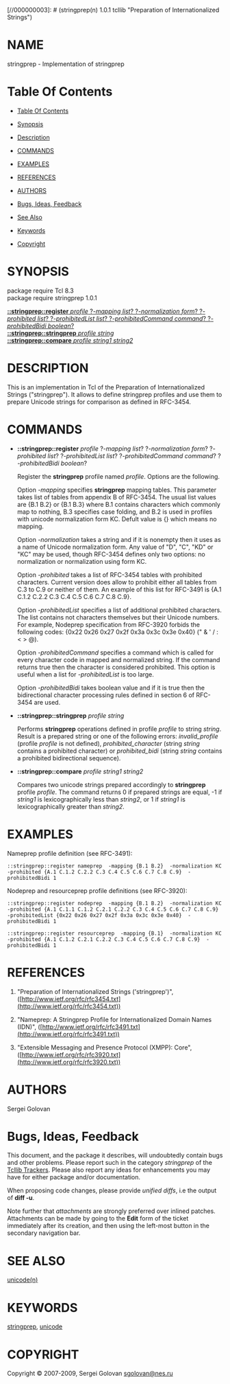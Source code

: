 
[//000000001]: # (stringprep - Preparation of Internationalized Strings)
[//000000002]: # (Generated from file 'stringprep.man' by tcllib/doctools with format 'markdown')
[//000000003]: # (stringprep(n) 1.0.1 tcllib "Preparation of Internationalized Strings")

# NAME

stringprep - Implementation of stringprep

# <a name='toc'></a>Table Of Contents

  -  [Table Of Contents](#toc)

  -  [Synopsis](#synopsis)

  -  [Description](#section1)

  -  [COMMANDS](#section2)

  -  [EXAMPLES](#section3)

  -  [REFERENCES](#section4)

  -  [AUTHORS](#section5)

  -  [Bugs, Ideas, Feedback](#section6)

  -  [See Also](#see-also)

  -  [Keywords](#keywords)

  -  [Copyright](#copyright)

# <a name='synopsis'></a>SYNOPSIS

package require Tcl 8.3  
package require stringprep 1.0.1  

[__::stringprep::register__ *profile* ?*-mapping list*? ?*-normalization form*? ?*-prohibited list*? ?*-prohibitedList list*? ?*-prohibitedCommand command*? ?*-prohibitedBidi boolean*?](#1)  
[__::stringprep::stringprep__ *profile* *string*](#2)  
[__::stringprep::compare__ *profile* *string1* *string2*](#3)  

# <a name='description'></a>DESCRIPTION

This is an implementation in Tcl of the Preparation of Internationalized Strings
("stringprep"). It allows to define stringprep profiles and use them to prepare
Unicode strings for comparison as defined in RFC-3454.

# <a name='section2'></a>COMMANDS

  - <a name='1'></a>__::stringprep::register__ *profile* ?*-mapping list*? ?*-normalization form*? ?*-prohibited list*? ?*-prohibitedList list*? ?*-prohibitedCommand command*? ?*-prohibitedBidi boolean*?

    Register the __stringprep__ profile named *profile*. Options are the
    following.

    Option *-mapping* specifies __stringprep__ mapping tables. This parameter
    takes list of tables from appendix B of RFC-3454. The usual list values are
    {B.1 B.2} or {B.1 B.3} where B.1 contains characters which commonly map to
    nothing, B.3 specifies case folding, and B.2 is used in profiles with
    unicode normalization form KC. Defult value is {} which means no mapping.

    Option *-normalization* takes a string and if it is nonempty then it uses as
    a name of Unicode normalization form. Any value of "D", "C", "KD" or "KC"
    may be used, though RFC-3454 defines only two options: no normalization or
    normalization using form KC.

    Option *-prohibited* takes a list of RFC-3454 tables with prohibited
    characters. Current version does allow to prohibit either all tables from
    C.3 to C.9 or neither of them. An example of this list for RFC-3491 is {A.1
    C.1.2 C.2.2 C.3 C.4 C.5 C.6 C.7 C.8 C.9}.

    Option *-prohibitedList* specifies a list of additional prohibited
    characters. The list contains not characters themselves but their Unicode
    numbers. For example, Nodeprep specification from RFC-3920 forbids the
    following codes: {0x22 0x26 0x27 0x2f 0x3a 0x3c 0x3e 0x40} (\" \& \' / : < >
    @).

    Option *-prohibitedCommand* specifies a command which is called for every
    character code in mapped and normalized string. If the command returns true
    then the character is considered prohibited. This option is useful when a
    list for *-prohibitedList* is too large.

    Option *-prohibitedBidi* takes boolean value and if it is true then the
    bidirectional character processing rules defined in section 6 of RFC-3454
    are used.

  - <a name='2'></a>__::stringprep::stringprep__ *profile* *string*

    Performs __stringprep__ operations defined in profile *profile* to string
    *string*. Result is a prepared string or one of the following errors:
    *invalid_profile* (profile *profile* is not defined), *prohibited_character*
    (string *string* contains a prohibited character) or *prohibited_bidi*
    (string *string* contains a prohibited bidirectional sequence).

  - <a name='3'></a>__::stringprep::compare__ *profile* *string1* *string2*

    Compares two unicode strings prepared accordingly to __stringprep__ profile
    *profile*. The command returns 0 if prepared strings are equal, -1 if
    *string1* is lexicographically less than *string2*, or 1 if *string1* is
    lexicographically greater than *string2*.

# <a name='section3'></a>EXAMPLES

Nameprep profile definition (see RFC-3491):

    ::stringprep::register nameprep  -mapping {B.1 B.2}  -normalization KC  -prohibited {A.1 C.1.2 C.2.2 C.3 C.4 C.5 C.6 C.7 C.8 C.9}  -prohibitedBidi 1

Nodeprep and resourceprep profile definitions (see RFC-3920):

    ::stringprep::register nodeprep  -mapping {B.1 B.2}  -normalization KC  -prohibited {A.1 C.1.1 C.1.2 C.2.1 C.2.2 C.3 C.4 C.5 C.6 C.7 C.8 C.9}  -prohibitedList {0x22 0x26 0x27 0x2f 0x3a 0x3c 0x3e 0x40}  -prohibitedBidi 1

    ::stringprep::register resourceprep  -mapping {B.1}  -normalization KC  -prohibited {A.1 C.1.2 C.2.1 C.2.2 C.3 C.4 C.5 C.6 C.7 C.8 C.9}  -prohibitedBidi 1

# <a name='section4'></a>REFERENCES

  1. "Preparation of Internationalized Strings ('stringprep')",
     ([http://www.ietf.org/rfc/rfc3454.txt](http://www.ietf.org/rfc/rfc3454.txt))

  1. "Nameprep: A Stringprep Profile for Internationalized Domain Names (IDN)",
     ([http://www.ietf.org/rfc/rfc3491.txt](http://www.ietf.org/rfc/rfc3491.txt))

  1. "Extensible Messaging and Presence Protocol (XMPP): Core",
     ([http://www.ietf.org/rfc/rfc3920.txt](http://www.ietf.org/rfc/rfc3920.txt))

# <a name='section5'></a>AUTHORS

Sergei Golovan

# <a name='section6'></a>Bugs, Ideas, Feedback

This document, and the package it describes, will undoubtedly contain bugs and
other problems. Please report such in the category *stringprep* of the [Tcllib
Trackers](http://core.tcl.tk/tcllib/reportlist). Please also report any ideas
for enhancements you may have for either package and/or documentation.

When proposing code changes, please provide *unified diffs*, i.e the output of
__diff -u__.

Note further that *attachments* are strongly preferred over inlined patches.
Attachments can be made by going to the __Edit__ form of the ticket immediately
after its creation, and then using the left-most button in the secondary
navigation bar.

# <a name='see-also'></a>SEE ALSO

[unicode(n)](unicode.md)

# <a name='keywords'></a>KEYWORDS

[stringprep](../../../../index.md#stringprep),
[unicode](../../../../index.md#unicode)

# <a name='copyright'></a>COPYRIGHT

Copyright &copy; 2007-2009, Sergei Golovan <sgolovan@nes.ru>
